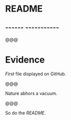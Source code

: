 # README

## ------ -----------

@@@

<!-- .slide: data-background="../../2012/paris-web/images/github-readme.png" -->

# Evidence

*First* file displayed on GitHub.

@@@

<!-- .slide: data-background="../chtijs/images/8721964504_6ec83240fb_b.jpg" -->

Nature abhors a vacuum.

@@@

<!-- .slide: data-background="../chtijs/images/wip.gif" data-background-repeat="repeat" data-background-size="250px" -->

So do the *README*.